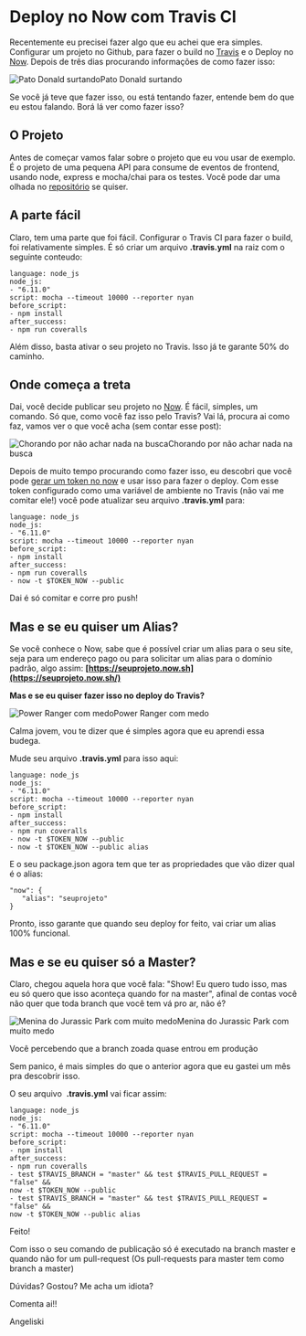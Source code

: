 # Deploy no Now com Travis CI

Recentemente eu precisei fazer algo que eu achei que era simples. Configurar um projeto no Github, para fazer o build no [Travis](https://travis-ci.org/) e o Deploy no [Now](https://zeit.co/now). Depois de três dias procurando informações de como fazer isso:

![Pato Donald surtando](https://cdn.hashnode.com/res/hashnode/image/upload/v1660445778884/RDxzsLiTI.gif)Pato Donald surtando

Se você já teve que fazer isso, ou está tentando fazer, entende bem do que eu estou falando. Borá lá ver como fazer isso?

O Projeto
---------

Antes de começar vamos falar sobre o projeto que eu vou usar de exemplo. É o projeto de uma pequena API para consume de eventos de frontend, usando node, express e mocha/chai para os testes. Você pode dar uma olhada no [repositório](https://github.com/angeliski/frontendbr-eventos-api) se quiser.

A parte fácil
-------------

Claro, tem uma parte que foi fácil. Configurar o Travis CI para fazer o build, foi relativamente simples. É só criar um arquivo **.travis.yml** na raiz com o seguinte conteudo:

    language: node_js
    node_js:
    - "6.11.0"
    script: mocha --timeout 10000 --reporter nyan
    before_script:
    - npm install
    after_success:
    - npm run coveralls

Além disso, basta ativar o seu projeto no Travis. Isso já te garante 50% do caminho.

Onde começa a treta
-------------------

Dai, você decide publicar seu projeto no [Now](https://zeit.co/now). É fácil, simples, um comando. Só que, como você faz isso pelo Travis? Vai lá, procura ai como faz, vamos ver o que você acha (sem contar esse post):

![Chorando por não achar nada na busca](https://cdn.hashnode.com/res/hashnode/image/upload/v1660445781723/-Ts-1rpVV.gif)Chorando por não achar nada na busca

Depois de muito tempo procurando como fazer isso, eu descobri que você pode [gerar um token no now](https://zeit.co/account/tokens) e usar isso para fazer o deploy. Com esse token configurado como uma variável de ambiente no Travis (não vai me comitar ele!) você pode atualizar seu arquivo **.travis.yml** para:

    language: node_js
    node_js:
    - "6.11.0"
    script: mocha --timeout 10000 --reporter nyan
    before_script:
    - npm install
    after_success:
    - npm run coveralls
    - now -t $TOKEN_NOW --public

Dai é só comitar e corre pro push!

Mas e se eu quiser um Alias?
----------------------------

Se você conhece o Now, sabe que é possível criar um alias para o seu site, seja para um endereço pago ou para solicitar um alias para o domínio padrão, algo assim: **[https://seuprojeto.now.sh](https://seuprojeto.now.sh/)**

**Mas e se eu quiser fazer isso no deploy do Travis?**

![Power Ranger com medo](https://cdn.hashnode.com/res/hashnode/image/upload/v1660445784499/SS0kAgZkB.gif)Power Ranger com medo

Calma jovem, vou te dizer que é simples agora que eu aprendi essa budega.

Mude seu arquivo **.travis.yml** para isso aqui:

    language: node_js
    node_js:
    - "6.11.0"
    script: mocha --timeout 10000 --reporter nyan
    before_script:
    - npm install
    after_success:
    - npm run coveralls
    - now -t $TOKEN_NOW --public
    - now -t $TOKEN_NOW --public alias

E o seu package.json agora tem que ter as propriedades que vão dizer qual é o alias:

    "now": {
       "alias": "seuprojeto"
    }

Pronto, isso garante que quando seu deploy for feito, vai criar um alias 100% funcional.

Mas e se eu quiser só a Master?
-------------------------------

Claro, chegou aquela hora que você fala: "Show! Eu quero tudo isso, mas eu só quero que isso aconteça quando for na master", afinal de contas você não quer que toda branch que você tem vá pro ar, não é?

![Menina do Jurassic Park com muito medo](https://cdn.hashnode.com/res/hashnode/image/upload/v1660445786700/TRvTrK4FA.gif)Menina do Jurassic Park com muito medo

Você percebendo que a branch zoada quase entrou em produção

Sem panico, é mais simples do que o anterior agora que eu gastei um mês pra descobrir isso.

O seu arquivo  **.travis.yml** vai ficar assim:

    language: node_js
    node_js:
    - "6.11.0"
    script: mocha --timeout 10000 --reporter nyan
    before_script:
    - npm install
    after_success:
    - npm run coveralls
    - test $TRAVIS_BRANCH = "master" && test $TRAVIS_PULL_REQUEST = "false" &&
    now -t $TOKEN_NOW --public
    - test $TRAVIS_BRANCH = "master" && test $TRAVIS_PULL_REQUEST = "false" &&
    now -t $TOKEN_NOW --public alias

Feito!

Com isso o seu comando de publicação só é executado na branch master e quando não for um pull-request (Os pull-requests para master tem como branch a master)

Dúvidas? Gostou? Me acha um idiota?

Comenta ai!!

Angeliski